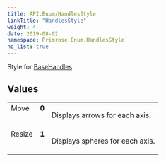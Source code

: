 ```yaml
---
title: API:Enum/HandlesStyle
linkTitle: "HandlesStyle"
weight: 4
date: 2019-08-02
namespace: Primrose.Enum.HandlesStyle
no_list: true
---
```

<p class="summary">

Style for <a href="/docs/api-reference/Class/BaseHandles/" >BaseHandles</a>
</p>
 
## Values
 
<table class="studiohide">
<tbody>
<tr class="enum-row">
<td style="vertical-align:top;white-space:normal;">
<span class="name"">Move</span></td>
<td style="vertical-align:top;white-space:normal;">
<b class="value"">0</b></td>
<td style="vertical-align:top;white-space:normal;">
<p>
Displays arrows for each axis.
</p></td>
</tr>
<tr class="enum-row">
<td style="vertical-align:top;white-space:normal;">
<span class="name"">Resize</span></td>
<td style="vertical-align:top;white-space:normal;">
<b class="value"">1</b></td>
<td style="vertical-align:top;white-space:normal;">
<p>
Displays spheres for each axis.
</p></td>
</tr>
</tbody>
</table>
